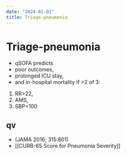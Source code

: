 ```yaml
---
date: "2024-01-01"
title: Triage-pneumonia
---
```



# Triage-pneumonia

- qSOFA predicts
- poor outcomes,
- prolonged ICU stay,
- and in-hospital mortality if >2 of 3:

1. RR>22,
2. AMS,
3. SBP<100

## qv

- (JAMA 2016; 315:801)
- [[CURB-65 Score for Pneumonia Severity]]
